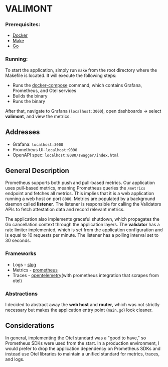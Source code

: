 # VALIMONT

### Prerequisites:
- [Docker](https://www.docker.com/products/docker-desktop/)
- [Make](https://www.gnu.org/software/make/)
- [Go](https://go.dev/doc/install)

### Running:
To start the application, simply run `make` from the root directory where the Makefile is located. It will execute the following steps:
- Runs the [docker-compose](/build/docker-compose.yml) command, which contains Grafana, Prometheus, and Otel services
- Builds the binary
- Runs the binary

After that, navigate to Grafana (`localhost:3000`), open dashboards -> select **valimont**, and view the metrics.

## Addresses
- Grafana: `localhost:3000`
- Prometheus UI: `localhost:9090`
- OpenAPI spec: `localhost:8080/swagger/index.html`

## General Description
Prometheus supports both push and pull-based metrics. Our application uses pull-based metrics, meaning Prometheus queries the `/metrics` endpoint and fetches all metrics. This implies that it is a web application running a web host on port `8080`. Metrics are populated by a background daemon called **listener**. The listener is responsible for calling the Validators APIs to fetch attestation data and record relevant metrics.

The application also implements graceful shutdown, which propagates the Go cancellation context through the application layers. The **validator** has a rate limiter implemented, which is set from the application configuration and is equal to 10 requests per minute. The listener has a polling interval set to 30 seconds.

### Frameworks
- Logs - [slog](https://go.dev/blog/slog)
- Metrics - [prometheus](https://prometheus.io/)
- Traces - [opentelemetry](https://opentelemetry.io/)(with prometheus integration that scrapes from otel)

### Abstractions
I decided to abstract away the **web host** and **router**, which was not strictly necessary but makes the application entry point (`main.go`) look cleaner.

## Considerations
In general, implementing the Otel standard was a "good to have," so Prometheus SDKs were used from the start. In a production environment, I would prefer to drop the application dependency on Prometheus SDKs and instead use Otel libraries to maintain a unified standard for metrics, traces, and logs.